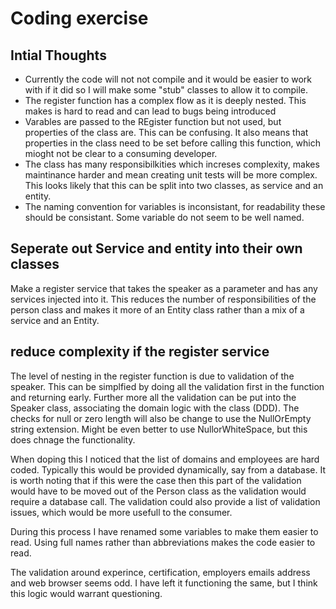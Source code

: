 # Coding exercise

## Intial Thoughts

- Currently the code will not not compile and it would be easier to work with if it did so I will make some "stub" classes to allow it to compile.
- The register function has a complex flow as it is deeply nested.  This makes is hard to read and can lead to bugs being introduced
- Varables are passed to the REgister function but not used, but properties of the class are.  This can be confusing.  It also means that properties in the class need to be set before calling this function, which mioght not be clear to a consuming developer.
- The class has many responsibilkities which increses complexity, makes maintinance harder and mean creating unit tests will be more complex.  This looks likely that this can be split into two classes, as service and an entity.
- The naming convention for variables is inconsistant, for readability these should be consistant.  Some variable do not seem to be well named.


## Seperate out Service and entity into their own classes
Make a register service that takes the speaker as a parameter and has any services injected into it. This reduces the number of responsibilities of the person class and makes it more of an Entity class rather than a mix of a service and an Entity.

## reduce complexity if the register service
The level of nesting in the register function is due to validation of the speaker.  This can be simplfied by doing all the validation first in the function and returning early.  Further more all the validation can be put into the Speaker class, associating the domain logic with the class (DDD).  The checks for null or zero length will also be change to use the NullOrEmpty string extension.  Might be even better to use NullorWhiteSpace, but this does chnage the functionality.

When doping this I noticed that the list of domains and employees are hard coded.  Typically this would be provided dynamically, say from a database.  It is worth noting that if this were the case then this part of the validation would have to be moved out of the Person class as the validation would require a database call.  The validation could also provide a list of validation issues, which would be more usefull to the consumer.

During this process I have renamed some variables to make them easier to read.  Using full names rather than abbreviations makes the code easier to read.

The validation around experince, certification, employers emails address and web browser seems odd.  I have left it functioning the same, but I think this logic would warrant questioning.








